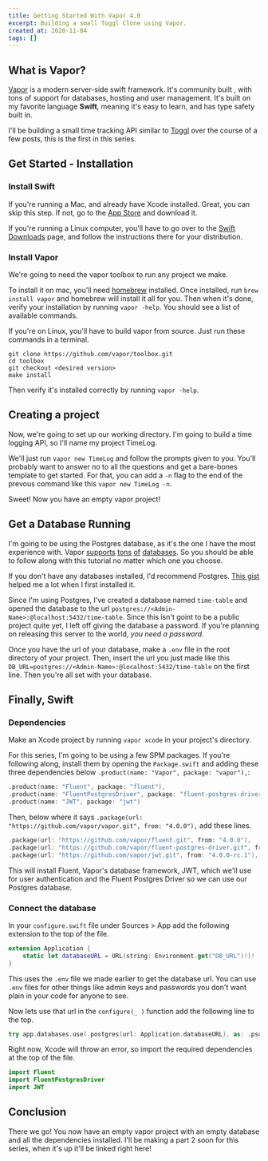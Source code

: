 ```yaml
---
title: Getting Started With Vapor 4.0
excerpt: Building a small Toggl Clone using Vapor.
created_at: 2020-11-04
tags: []
---
```


## What is Vapor?

[Vapor](https://vapor.codes/) is a modern server-side swift framework. It's community built , with tons of support for databases, hosting and user management. It's built on my favorite language **Swift**, meaning it's easy to learn, and has type safety built in.

I'll be building a small time tracking API similar to [Toggl](https://toggl.com/) over the course of a few posts, this is the first in this series.

## Get Started - Installation

### Install Swift

If you're running a Mac, and already have Xcode installed. Great, you can skip this step. If not, go to the [App Store](https://apps.apple.com/us/app/xcode/id497799835?mt=12) and download it.

If you're running a Linux computer, you'll have to go over to the [Swift Downloads](https://swift.org/download/#using-downloads) page, and follow the instructions there for your distribution.

### Install Vapor

We're going to need the vapor toolbox to run any project we make.

To install it on mac, you'll need [homebrew](https://brew.sh/) installed. Once installed, run `brew install vapor` and homebrew will install it all for you. Then when it's done, verify your installation by running `vapor -help`. You should see a list of available commands.

If you're on Linux, you'll have to build vapor from source. Just run these commands in a terminal.

```shell
git clone https://github.com/vapor/toolbox.git
cd toolbox
git checkout <desired version>
make install
```

Then verify it's installed correctly by running `vapor -help`.

## Creating a project

Now, we're going to set up our working directory. I'm going to build a time logging API, so I'll name my project TimeLog.

We'll just run `vapor new TimeLog` and follow the prompts given to you. You'll probably want to answer no to all the questions and get a bare-bones template to get started. For that, you can add a `-n` flag to the end of the prevous command like this `vapor new TimeLog -n`.

Sweet! Now you have an empty vapor project!

## Get a Database Running

I'm going to be using the Postgres database, as it's the one I have the most experience with. Vapor [supports](https://github.com/vapor/sqlite-nio) [tons](https://github.com/vapor/fluent-mongo-driver) [of](https://github.com/vapor/mysql-nio) [databases](https://github.com/vapor/postgres-nio). So you should be able to follow along with this tutorial no matter which one you choose.

If you don't have any databases installed, I'd recommend Postgres. [This gist](https://gist.github.com/ibraheem4/ce5ccd3e4d7a65589ce84f2a3b7c23a3) helped me a lot when I first installed it.

Since I'm using Postgres, I've created a database named `time-table` and opened the database to the url `postgres://<Admin-Name>:@localhost:5432/time-table`. Since this isn't goint to be a public project quite yet, I left off giving the database a password. If you're planning on releasing this server to the world, *you need a password*.

Once you have the url of your database, make a `.env` file in the root directory of your project. Then, insert the url you just made like this `DB_URL=postgres://<Admin-Name>:@localhost:5432/time-table` on the first line. Then you're all set with your database.

## Finally, Swift

### Dependencies

Make an Xcode project by running `vapor xcode` in your project's directory.

For this series, I'm going to be using a few SPM packages. If you're following along, install them by opening the `Package.swift` and adding these three dependencies below `.product(name: "Vapor", package: "vapor"),`:

```swift
.product(name: "Fluent", package: "fluent"),
.product(name: "FluentPostgresDriver", package: "fluent-postgres-driver"),
.product(name: "JWT", package: "jwt")
```

Then, below where it says `.package(url: "https://github.com/vapor/vapor.git", from: "4.0.0"),` add these lines.

```swift
.package(url: "https://github.com/vapor/fluent.git", from: "4.0.0"),
.package(url: "https://github.com/vapor/fluent-postgres-driver.git", from: "2.0.0"),
.package(url: "https://github.com/vapor/jwt.git", from: "4.0.0-rc.1"),
```

This will install Fluent, Vapor's database framework, JWT, which we'll use for user authentication and the Fluent Postgres Driver so we can use our Postgres database.

### Connect the database

In your `configure.swift` file under Sources > App add the following extension to the top of the file.

```swift
extension Application {
    static let databaseURL = URL(string: Environment.get("DB_URL")!)!
}
```

This uses the `.env` file we made earlier to get the database url. You can use `.env` files for other things like admin keys and passwords you don't want plain in your code for anyone to see.

Now lets use that url in the `configure(_ )` function add the following line to the top.

```swift
try app.databases.use(.postgres(url: Application.databaseURL), as: .psql)
```

Right now, Xcode will throw an error, so import the required dependencies at the top of the file.

```swift
import Fluent
import FluentPostgresDriver
import JWT
```


## Conclusion

There we go! You now have an empty vapor project with an empty database and all the dependencies installed. I'll be making a part 2 soon for this series, when it's up it'll be linked right here!
